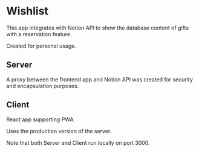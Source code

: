 # Wishlist

This app integrates with Notion API to show the database content of gifts with a reservation feature.

Created for personal usage.

## Server

A proxy between the frontend app and Notion API was created for security and encapsulation purposes.

## Client

React app supporting PWA.

Uses the production version of the server.

Note that both Server and Client run locally on port 3000.
